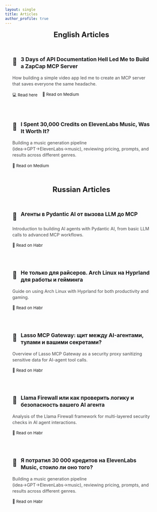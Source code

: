 ```yaml
---
layout: single
title: Articles
author_profile: true
---
```


<style>
.articles-grid {
  display: grid;
  grid-template-columns: repeat(auto-fit, minmax(350px, 1fr));
  gap: 1.5rem;
  margin: 2rem 0;
}

.article-card {
  background: var(--catppuccin-mantle);
  border: 2px solid var(--catppuccin-surface0);
  border-radius: 12px;
  padding: 1.5rem;
  transition: all 0.3s cubic-bezier(0.4, 0, 0.2, 1);
  position: relative;
  filter: drop-shadow(0 4px 8px rgba(137, 180, 250, 0.1));
}

.article-card:hover {
  background: var(--catppuccin-surface0);
  border-color: var(--catppuccin-blue);
  transform: translateY(-4px) scale(1.02);
  filter: drop-shadow(0 8px 16px rgba(180, 190, 254, 0.2)) 
          drop-shadow(0 12px 24px rgba(137, 180, 250, 0.15));
}

.article-header {
  display: flex;
  align-items: flex-start;
  gap: 0.75rem;
  margin-bottom: 1rem;
}

.platform-icon {
  font-size: 1.5rem;
  flex-shrink: 0;
  margin-top: 0.25rem;
}

.article-title {
  font-size: 1.1rem;
  font-weight: 700;
  color: var(--catppuccin-text);
  margin: 0;
  line-height: 1.3;
}

.article-title a {
  color: inherit;
  text-decoration: none;
  transition: color 0.2s;
}

.article-title a:hover {
  color: var(--catppuccin-blue);
}

.article-description {
  color: var(--catppuccin-text);
  opacity: 0.8;
  font-size: 0.9rem;
  line-height: 1.4;
  margin: 0;
}

.section-title {
  font-size: 1.5rem;
  font-weight: 700;
  color: var(--catppuccin-text);
  margin: 2rem 0 1.5rem 0;
  text-align: center;
}

.section-title:first-of-type {
  margin-top: 1rem;
}

@media (max-width: 768px) {
  .articles-grid {
    grid-template-columns: 1fr;
    gap: 1rem;
    margin: 1.5rem 0;
  }
  
  .article-card {
    padding: 1.25rem;
  }
  
  .article-title {
    font-size: 1rem;
  }
  
  .article-description {
    font-size: 0.85rem;
  }
  
  .section-title {
    font-size: 1.3rem;
  }
}

@media (max-width: 480px) {
  .article-card {
    padding: 1rem;
  }
  
  .article-header {
    gap: 0.5rem;
  }
  
  .platform-icon {
    font-size: 1.25rem;
  }
  
  .article-title {
    font-size: 0.95rem;
  }
  
  .article-description {
    font-size: 0.8rem;
  }
}
</style>

<h2 class="section-title">English Articles</h2>

<div class="articles-grid">
  <div class="article-card">
    <div class="article-header">
      <span class="platform-icon">📄</span>
      <h3 class="article-title">3 Days of API Documentation Hell Led Me to Build a ZapCap MCP Server</h3>
    </div>
    <p class="article-description">How building a simple video app led me to create an MCP server that saves everyone the same headache.</p>
    <div style="margin-top: 1rem; display: flex; gap: 1rem; flex-wrap: wrap;">
      <a href="intro_zapcap_mcp.html" style="color: var(--catppuccin-blue); text-decoration: none; font-size: 0.85rem;">💻 Read here</a>
      <a href="https://medium.com/@minkobogdan2001/3-days-of-api-documentation-hell-led-me-to-build-a-zapcap-mcp-server-dbe49ad96b2f" target="_blank" style="color: var(--catppuccin-blue); text-decoration: none; font-size: 0.85rem;">🔗 Read on Medium</a>
    </div>
  </div>
  
  <div class="article-card">
    <div class="article-header">
      <span class="platform-icon">📄</span>
      <h3 class="article-title">I Spent 30,000 Credits on ElevenLabs Music, Was It Worth It?</h3>
    </div>
    <p class="article-description">Building a music generation pipeline (idea→GPT→ElevenLabs→music), reviewing pricing, prompts, and results across different genres.</p>
    <div style="margin-top: 1rem; display: flex; gap: 1rem; flex-wrap: wrap;">
      <a href="https://medium.com/@minkobogdan2001/i-spent-30-000-credits-on-elevenlabs-music-was-it-worth-it-21584139c0ad" target="_blank" style="color: var(--catppuccin-blue); text-decoration: none; font-size: 0.85rem;">🔗 Read on Medium</a>
    </div>
  </div>
</div>

<h2 class="section-title">Russian Articles</h2>

<div class="articles-grid">
  <div class="article-card">
    <div class="article-header">
      <span class="platform-icon">📄</span>
      <h3 class="article-title">Агенты в Pydantic AI от вызова LLM до MCP</h3>
    </div>
    <p class="article-description">Introduction to building AI agents with Pydantic AI, from basic LLM calls to advanced MCP workflows.</p>
    <div style="margin-top: 1rem; display: flex; gap: 1rem; flex-wrap: wrap;">
      <a href="https://habr.com/ru/articles/900270/" target="_blank" style="color: var(--catppuccin-blue); text-decoration: none; font-size: 0.85rem;">🔗 Read on Habr</a>
    </div>
  </div>
  
  <div class="article-card">
    <div class="article-header">
      <span class="platform-icon">📄</span>
      <h3 class="article-title">Не только для райсеров. Arch Linux на Hyprland для работы и гейминга</h3>
    </div>
    <p class="article-description">Guide on using Arch Linux with Hyprland for both productivity and gaming.</p>
    <div style="margin-top: 1rem; display: flex; gap: 1rem; flex-wrap: wrap;">
      <a href="https://habr.com/ru/articles/897858/" target="_blank" style="color: var(--catppuccin-blue); text-decoration: none; font-size: 0.85rem;">🔗 Read on Habr</a>
    </div>
  </div>
  
  <div class="article-card">
    <div class="article-header">
      <span class="platform-icon">📄</span>
      <h3 class="article-title">Lasso MCP Gateway: щит между AI-агентами, тулами и вашими секретами?</h3>
    </div>
    <p class="article-description">Overview of Lasso MCP Gateway as a security proxy sanitizing sensitive data for AI-agent tool calls.</p>
    <div style="margin-top: 1rem; display: flex; gap: 1rem; flex-wrap: wrap;">
      <a href="https://habr.com/ru/companies/raft/articles/910556/" target="_blank" style="color: var(--catppuccin-blue); text-decoration: none; font-size: 0.85rem;">🔗 Read on Habr</a>
    </div>
  </div>
  
  <div class="article-card">
    <div class="article-header">
      <span class="platform-icon">📄</span>
      <h3 class="article-title">Llama Firewall или как проверить логику и безопасность вашего AI агента</h3>
    </div>
    <p class="article-description">Analysis of the Llama Firewall framework for multi-layered security checks in AI agent interactions.</p>
    <div style="margin-top: 1rem; display: flex; gap: 1rem; flex-wrap: wrap;">
      <a href="https://habr.com/ru/companies/raft/articles/922982/" target="_blank" style="color: var(--catppuccin-blue); text-decoration: none; font-size: 0.85rem;">🔗 Read on Habr</a>
    </div>
  </div>
  
  <div class="article-card">
    <div class="article-header">
      <span class="platform-icon">📄</span>
      <h3 class="article-title">Я потратил 30 000 кредитов на ElevenLabs Music, стоило ли оно того?</h3>
    </div>
    <p class="article-description">Building a music generation pipeline (idea→GPT→ElevenLabs→music), reviewing pricing, prompts, and results across different genres.</p>
    <div style="margin-top: 1rem; display: flex; gap: 1rem; flex-wrap: wrap;">
      <a href="https://habr.com/ru/articles/935818/" target="_blank" style="color: var(--catppuccin-blue); text-decoration: none; font-size: 0.85rem;">🔗 Read on Habr</a>
    </div>
  </div>
</div>